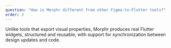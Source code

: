 ```yaml
---
question: "How is Morphr different from other Figma-to-Flutter tools?"
order: 3
---
```


<p>Unlike tools that export visual properties, Morphr produces real Flutter widgets, structured and reusable, with support for synchronization between design updates and code.</p>
